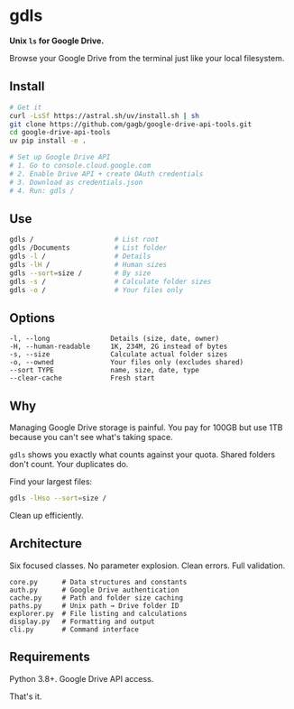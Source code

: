 # gdls

**Unix `ls` for Google Drive.**

Browse your Google Drive from the terminal just like your local filesystem.

## Install

```bash
# Get it
curl -LsSf https://astral.sh/uv/install.sh | sh
git clone https://github.com/gagb/google-drive-api-tools.git
cd google-drive-api-tools
uv pip install -e .

# Set up Google Drive API
# 1. Go to console.cloud.google.com
# 2. Enable Drive API + create OAuth credentials  
# 3. Download as credentials.json
# 4. Run: gdls /
```

## Use

```bash
gdls /                    # List root
gdls /Documents           # List folder  
gdls -l /                 # Details
gdls -lH /                # Human sizes
gdls --sort=size /        # By size
gdls -s /                 # Calculate folder sizes
gdls -o /                 # Your files only
```

## Options

```
-l, --long               Details (size, date, owner)
-H, --human-readable     1K, 234M, 2G instead of bytes  
-s, --size               Calculate actual folder sizes
-o, --owned              Your files only (excludes shared)
--sort TYPE              name, size, date, type
--clear-cache            Fresh start
```

## Why

Managing Google Drive storage is painful. You pay for 100GB but use 1TB because you can't see what's taking space.

`gdls` shows you exactly what counts against your quota. Shared folders don't count. Your duplicates do.

Find your largest files:
```bash
gdls -lHso --sort=size /
```

Clean up efficiently.

## Architecture

Six focused classes. No parameter explosion. Clean errors. Full validation.

```
core.py      # Data structures and constants
auth.py      # Google Drive authentication  
cache.py     # Path and folder size caching
paths.py     # Unix path → Drive folder ID
explorer.py  # File listing and calculations  
display.py   # Formatting and output
cli.py       # Command interface
```

## Requirements

Python 3.8+. Google Drive API access.

That's it.